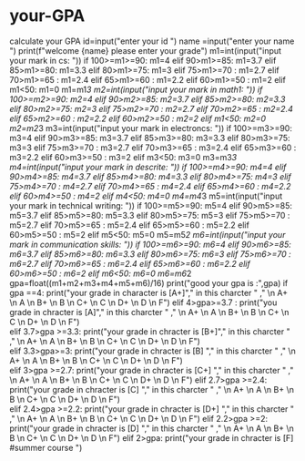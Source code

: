 # your-GPA
calculate your GPA
id=input("enter your id ")
name =input("enter your name ")
print(f"welcome {name} please enter your grade")
m1=int(input("input your mark in cs: "))
if 100>=m1>=90:
    m1=4
elif 90>m1>=85:
    m1=3.7
elif 85>m1>=80:
    m1=3.3
elif 80>m1>=75:
    m1=3
elif 75>m1>=70 :
    m1=2.7
elif 70>m1>=65 :
    m1=2.4
elif 65>m1>=60 :
    m1=2.2
elif 60>m1>=50 :
    m1=2
elif m1<50:
    m1=0
m1=m1*3
m2=int(input("input your mark in math1: "))
if 100>=m2>=90:
    m2=4
elif 90>m2>=85:
    m2=3.7
elif 85>m2>=80:
    m2=3.3
elif 80>m2>=75:
    m2=3
elif 75>m2>=70 :
    m2=2.7
elif 70>m2>=65 :
    m2=2.4
elif 65>m2>=60 :
    m2=2.2
elif 60>m2>=50 :
    m2=2
elif m1<50:
    m2=0
m2=m2*3
m3=int(input("input your mark in electroncs: "))
if 100>=m3>=90:
    m3=4
elif 90>m3>=85:
    m3=3.7
elif 85>m3>=80:
    m3=3.3
elif 80>m3>=75:
    m3=3
elif 75>m3>=70 :
    m3=2.7
elif 70>m3>=65 :
    m3=2.4
elif 65>m3>=60 :
    m3=2.2
elif 60>m3>=50 :
    m3=2
elif m3<50:
    m3=0
m3=m3*3
m4=int(input("input your mark in descrite: "))
if 100>=m4>=90:
    m4=4
elif 90>m4>=85:
    m4=3.7
elif 85>m4>=80:
    m4=3.3
elif 80>m4>=75:
    m4=3
elif 75>m4>=70 :
    m4=2.7
elif 70>m4>=65 :
    m4=2.4
elif 65>m4>=60 :
    m4=2.2
elif 60>m4>=50 :
    m4=2
elif m4<50:
    m4=0
m4=m4*3
m5=int(input("input your mark in technical writing: "))
if 100>=m5>=90:
    m5=4
elif 90>m5>=85:
    m5=3.7
elif 85>m5>=80:
    m5=3.3
elif 80>m5>=75:
    m5=3
elif 75>m5>=70 :
    m5=2.7
elif 70>m5>=65 :
    m5=2.4
elif 65>m5>=60 :
    m5=2.2
elif 60>m5>=50 :
    m5=2
elif m5<50:
    m5=0
m5=m5*2
m6=int(input("input your mark in communication skills: "))
if 100>=m6>=90:
    m6=4
elif 90>m6>=85:
    m6=3.7
elif 85>m6>=80:
    m6=3.3
elif 80>m6>=75:
    m6=3
elif 75>m6>=70 :
    m6=2.7
elif 70>m6>=65 :
    m6=2.4
elif 65>m6>=60 :
    m6=2.2
elif 60>m6>=50 :
    m6=2
elif m6<50:
    m6=0
m6=m6*2
gpa=float((m1+m2+m3+m4+m5+m6)/16)
print("good your gpa is :",gpa)
if gpa ==4:
    print("your grade in character is [A+]","  in this charcter " ," \n A+ \n A \n B+ \n B \n C+ \n C \n D+ \n D \n F")
elif 4>gpa>=3.7  :
    print("you grade in chracter is [A]","  in this charcter " ," \n A+ \n A \n B+ \n B \n C+ \n C \n D+ \n D \n F")  
elif 3.7>gpa >=3.3:
    print("your grade in chracter is [B+]","  in this charcter " ," \n A+ \n A \n B+ \n B \n C+ \n C \n D+ \n D \n F")  
elif 3.3>gpa>=3:
    print("your grade in chracter is [B] ","  in this charcter " ," \n A+ \n A \n B+ \n B \n C+ \n C \n D+ \n D \n F")  
elif 3>gpa >=2.7:
    print("your grade in chracter is [C+] ","  in this charcter " ," \n A+ \n A \n B+ \n B \n C+ \n C \n D+ \n D \n F") 
elif 2.7>gpa >=2.4:
    print("your grade in chracter is [C] ","  in this charcter " ," \n A+ \n A \n B+ \n B \n C+ \n C \n D+ \n D \n F")          
elif 2.4>gpa >=2.2:
    print("your grade in chracter is [D+] ","  in this charcter " ," \n A+ \n A \n B+ \n B \n C+ \n C \n D+ \n D \n F") 
elif 2.2>gpa >=2:
    print("your grade in chracter is [D] ","  in this charcter " ," \n A+ \n A \n B+ \n B \n C+ \n C \n D+ \n D \n F") 
elif 2>gpa:
    print("your grade in chracter is [F] #summer course ")     

